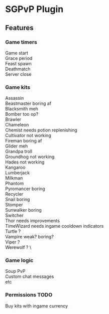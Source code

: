 # SGPvP Plugin

## Features

### Game timers
Game start \
Grace period \
Feast spawn \
Deathmatch \
Server close

### Game kits
Assassin \
Beastmaster	boring af \
Blacksmith	meh \
Bomber		too op? \
Brawler		 \
Chameleon \
Chemist		needs potion replenishing \
Cultivator	not working	 \
Fireman		boring af \
Glider		meh \
Grandpa		troll \
Groundhog	not working \
Hades		not working \
Kangaroo	 \
Lumberjack \
Milkman \
Phantom	 \
Pyromancer	boring \
Recycler \
Snail		boring \
Stomper		 \
Sunwalker	boring \
Switcher	 \
Thor		needs improvements \
TimeWizard	needs ingame cooldown indicators \
Turtle		? \
Vampire		weak? boring? \
Viper		? \
Werewolf	? \

### Game logic
Soup PvP \
Custom chat messages \
etc

### Permissions TODO
Buy kits with ingame currency


